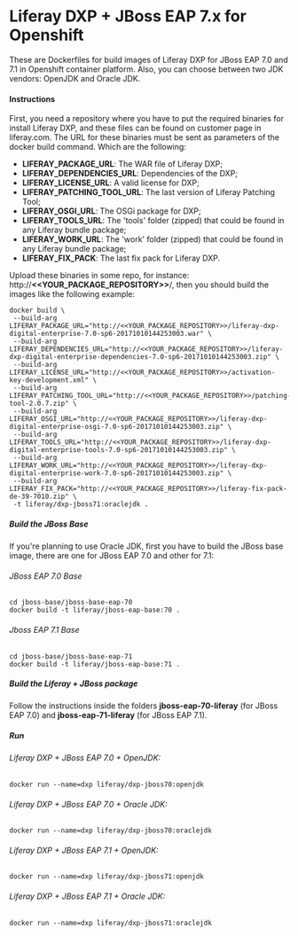 # Liferay DXP + JBoss EAP 7.x for Openshift

These are Dockerfiles for build images of Liferay DXP for JBoss EAP 7.0 and 7.1 in Openshift container platform.
Also, you can choose between two JDK vendors: OpenJDK and Oracle JDK.

#### Instructions

First, you need a repository where you have to put the required binaries for install Liferay DXP, and these files can be found on customer page in liferay.com. The URL for these binaries must be sent as parameters of the docker build command. Which are the following:

* **LIFERAY_PACKAGE_URL**: The WAR file of Liferay DXP;
* **LIFERAY_DEPENDENCIES_URL**: Dependencies of the DXP;
* **LIFERAY_LICENSE_URL**: A valid license for DXP;
* **LIFERAY_PATCHING_TOOL_URL**: The last version of Liferay Patching Tool;
* **LIFERAY_OSGI_URL**: The OSGi package for DXP;
* **LIFERAY_TOOLS_URL**: The 'tools' folder (zipped) that could be found in any Liferay bundle package;
* **LIFERAY_WORK_URL**: The 'work' folder (zipped) that could be found in any Liferay bundle package;
* **LIFERAY_FIX_PACK**: The last fix pack for Liferay DXP.

Upload these binaries in some repo, for instance: http://**<<YOUR_PACKAGE_REPOSITORY>>**/, then you should build the images like the following example:

```
docker build \
 --build-arg LIFERAY_PACKAGE_URL="http://<<YOUR_PACKAGE_REPOSITORY>>/liferay-dxp-digital-enterprise-7.0-sp6-20171010144253003.war" \
 --build-arg LIFERAY_DEPENDENCIES_URL="http://<<YOUR_PACKAGE_REPOSITORY>>/liferay-dxp-digital-enterprise-dependencies-7.0-sp6-20171010144253003.zip" \
 --build-arg LIFERAY_LICENSE_URL="http://<<YOUR_PACKAGE_REPOSITORY>>/activation-key-development.xml" \
 --build-arg LIFERAY_PATCHING_TOOL_URL="http://<<YOUR_PACKAGE_REPOSITORY>>/patching-tool-2.0.7.zip" \
 --build-arg LIFERAY_OSGI_URL="http://<<YOUR_PACKAGE_REPOSITORY>>/liferay-dxp-digital-enterprise-osgi-7.0-sp6-20171010144253003.zip" \
 --build-arg LIFERAY_TOOLS_URL="http://<<YOUR_PACKAGE_REPOSITORY>>/liferay-dxp-digital-enterprise-tools-7.0-sp6-20171010144253003.zip" \
 --build-arg LIFERAY_WORK_URL="http://<<YOUR_PACKAGE_REPOSITORY>>/liferay-dxp-digital-enterprise-work-7.0-sp6-20171010144253003.zip" \
 --build-arg LIFERAY_FIX_PACK="http://<<YOUR_PACKAGE_REPOSITORY>>/liferay-fix-pack-de-39-7010.zip" \
 -t liferay/dxp-jboss71:oraclejdk . 
```

##### Build the JBoss Base

If you're planning to use Oracle JDK, first you have to build the JBoss base image, there are one for JBoss EAP 7.0 and other for 7.1:

###### JBoss EAP 7.0 Base

```
cd jboss-base/jboss-base-eap-70
docker build -t liferay/jboss-eap-base:70 .
```

###### Jboss EAP 7.1 Base

```
cd jboss-base/jboss-base-eap-71
docker build -t liferay/jboss-eap-base:71 .
```

##### Build the Liferay + JBoss package

Follow the instructions inside the folders **jboss-eap-70-liferay** (for JBoss EAP 7.0) and **jboss-eap-71-liferay** (for JBoss EAP 7.1).

##### Run

###### Liferay DXP + JBoss EAP 7.0 + OpenJDK:

```
docker run --name=dxp liferay/dxp-jboss70:openjdk
```

###### Liferay DXP + JBoss EAP 7.0 + Oracle JDK:

```
docker run --name=dxp liferay/dxp-jboss70:oraclejdk
```

###### Liferay DXP + JBoss EAP 7.1 + OpenJDK:

```
docker run --name=dxp liferay/dxp-jboss71:openjdk
```


###### Liferay DXP + JBoss EAP 7.1 + Oracle JDK:

```
docker run --name=dxp liferay/dxp-jboss71:oraclejdk
```

